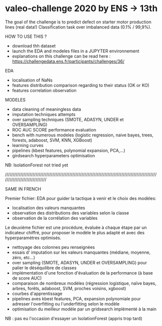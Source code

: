 # valeo-challenge 2020 by ENS -> 13th

The goal of the challenge is to predict defect on starter motor production lines (real data!)
Classification task over imbalanced data (0.1% / 99,9%).

HOW TO USE THIS ?
- download thh dataset
- launch the EDA and modeles files in a JUPYTER environnement
- explanations on this challenge can be read here : https://challengedata.ens.fr/participants/challenges/36/

EDA
- localisation of NaNs
- features distribution comparison regarding to their status (OK or KO)
- features correlation observation

MODELES
- data cleaning of meaningless data
- imputation techniques attempts
- over sampling techniques (SMOTE, ADASYN, UNDER et OVERSAMPLING)
- ROC AUC SCORE performance evaluation
- bench with numerous modeles (logistic regression, naive bayes, trees, forests, adaboost, SVM, KNN, XGBoost)
- learning curves
- pipelines (kbest features, polynomial expansion, PCA,...)
- girdsearch hyperparameters optimisation

NB: IsolationForest not tried yet

//////////////////////////////////////////////////////////////////////////////////////////////////////////////////////////////

SAME IN FRENCH 

Premier fichier: EDA pour guider la tactique à venir et le choix des modèles:
- localisation des valeurs manquantes
- observation des distributions des variables selon la classe
- observation de la corrélation des variables

Le deuxième fichier est une procédure, évaluée à chaque étape par un indicateur chiffré, pour proposer le modèle le plus adapté et avec des hyperparamètres optimisés.
- nettoyage des colonnes peu renseignées
- essais d' imputation sur les valeurs manquantes (médiane, moyenne, zéro, etc...)
- over sampling (SMOTE, ADASYN, UNDER et OVERSAMPLING) pour palier le déséquilibre de classes
- implémentation d'une fonction d'évaluation de la performance (à base de score AUC)
- comparaison de nombreux modèles (régression logistique, naïve bayes, arbres, forêts, adaboost, SVM, proches voisins, xgboost)
- courbes d'apprentissage
- pipelines aves kbest features, PCA, expansion polynomiale pour adresser l'overfitting ou l'underfitting selon le modèle
- optimisation du meilleur modèle par un gridsearch implémenté à la main

NB : pas eu l'occasion d'essayer un IsolationForest (appris trop tard)
